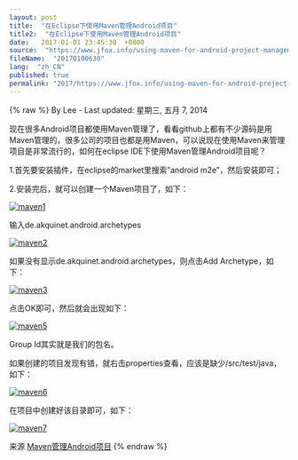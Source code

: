 ```yaml
---
layout: post
title:  "在Eclipse下使用Maven管理Android项目"
title2:  "在Eclipse下使用Maven管理Android项目"
date:   2017-01-01 23:45:30  +0800
source:  "https://www.jfox.info/using-maven-for-android-project-management-in-eclipse.html"
fileName:  "20170100630"
lang:  "zh_CN"
published: true
permalink: "2017/https://www.jfox.info/using-maven-for-android-project-management-in-eclipse.html"
---
```

{% raw %}
By Lee - Last updated: 星期三, 五月 7, 2014

现在很多Android项目都使用Maven管理了，看看github上都有不少源码是用Maven管理的，很多公司的项目也都是用Maven，可以说现在使用Maven来管理项目是非常流行的，如何在eclipse IDE下使用Maven管理Android项目呢？

1.首先要安装插件，在eclipse的market里搜索”android m2e”，然后安装即可；

2.安装完后，就可以创建一个Maven项目了，如下：

[![maven1](http://www.jfox.info/wp-content/uploads/2014/05/maven1.jpg)](https://www.jfox.info/go.php?url=http://www.jfox.info/wp-content/uploads/2014/05/maven1.jpg)

输入de.akquinet.android.archetypes

[![maven2](http://www.jfox.info/wp-content/uploads/2014/05/maven2.jpg)](https://www.jfox.info/go.php?url=http://www.jfox.info/wp-content/uploads/2014/05/maven2.jpg)

如果没有显示de.akquinet.android.archetypes，则点击Add Archetype，如下：

[![maven3](http://www.jfox.info/wp-content/uploads/2014/05/maven3.jpg)](https://www.jfox.info/go.php?url=http://www.jfox.info/wp-content/uploads/2014/05/maven3.jpg)

点击OK即可，然后就会出现如下：

[![maven5](http://www.jfox.info/wp-content/uploads/2014/05/maven5.jpg)](https://www.jfox.info/go.php?url=http://www.jfox.info/wp-content/uploads/2014/05/maven5.jpg)

Group Id其实就是我们的包名。

如果创建的项目发现有错，就右击properties查看，应该是缺少/src/test/java，如下：

[![maven6](http://www.jfox.info/wp-content/uploads/2014/05/maven6.jpg)](https://www.jfox.info/go.php?url=http://www.jfox.info/wp-content/uploads/2014/05/maven6.jpg)

在项目中创建好该目录即可，如下：

[![maven7](http://www.jfox.info/wp-content/uploads/2014/05/maven7.jpg)](https://www.jfox.info/go.php?url=http://www.jfox.info/wp-content/uploads/2014/05/maven7.jpg)

来源 [Maven管理Android项目](https://www.jfox.info/go.php?url=http://www.jfox.info/url.php?url=http%3A%2F%2Fwww.chenwg.com%2Fandroid%2Fmaven%25E7%25AE%25A1%25E7%2590%2586android%25E9%25A1%25B9%25E7%259B%25AE.html)
{% endraw %}
